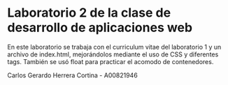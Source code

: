 # Laboratorio 2 de la clase de desarrollo de aplicaciones web
En este laboratorio se trabaja con el curriculum vitae del laboratorio 1 y un archivo de index.html, mejorándolos mediante el uso de CSS y diferentes tags. También se usó float para practicar el acomodo de contenedores. 


Carlos Gerardo Herrera Cortina - A00821946